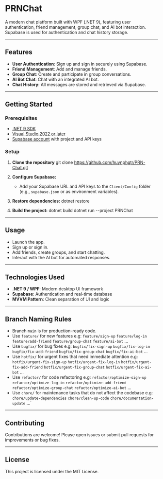 # PRNChat

A modern chat platform built with WPF (.NET 9), featuring user authentication, friend management, group chat, and AI bot interaction. Supabase is used for authentication and chat history storage.

---

## Features

- **User Authentication**: Sign up and sign in securely using Supabase.
- **Friend Management**: Add and manage friends.
- **Group Chat**: Create and participate in group conversations.
- **AI Bot Chat**: Chat with an integrated AI bot.
- **Chat History**: All messages are stored and retrieved via Supabase.

---

## Getting Started

### Prerequisites

- [.NET 9 SDK](https://dotnet.microsoft.com/download)
- [Visual Studio 2022 or later](https://visualstudio.microsoft.com/)
- [Supabase account](https://supabase.com/) with project and API keys

### Setup

1. **Clone the repository**
   git clone https://github.com/huynphgtr/PRN-Chat.git

2. **Configure Supabase:**
   - Add your Supabase URL and API keys to the `Client/Config` folder (e.g., `supabase.json` or as environment variables).

3. **Restore dependencies:**
   dotnet restore

4. **Build the project:**
    dotnet build
    dotnet run --project PRNChat

---

## Usage

- Launch the app.
- Sign up or sign in.
- Add friends, create groups, and start chatting.
- Interact with the AI bot for automated responses.

---

## Technologies Used

- **.NET 9 / WPF**: Modern desktop UI framework
- **Supabase**: Authentication and real-time database
- **MVVM Pattern**: Clean separation of UI and logic

---

## Branch Naming Rules
- Branch `main` is for production-ready code.
- Use `feature/` for new features 
  e.g: 
  `feature/sign-up`
  `feature/log-in`
  `feature/add-friend`
  `feature/group-chat`
  `feature/ai-bot`
   ...
- Use `bugfix/` for bug fixes 
  e.g: 
  `bugfix/fix-sign-up`
  `bugfix/fix-log-in`
  `bugfix/fix-add-friend`
  `bugfix/fix-group-chat`
  `bugfix/fix-ai-bot`
   ...
- Use `hotfix/` for urgent fixes that need immediate attention
  e.g: 
  `hotfix/urgent-fix-sign-up`
  `hotfix/urgent-fix-log-in`
  `hotfix/urgent-fix-add-friend`
  `hotfix/urgent-fix-group-chat`
  `hotfix/urgent-fix-ai-bot`
   ...
- Use `refactor/` for code refactoring 
  e.g: 
  `refactor/optimize-sign-up`
  `refactor/optimize-log-in`
  `refactor/optimize-add-friend`
  `refactor/optimize-group-chat`
  `refactor/optimize-ai-bot`
   ...
- Use `chore/` for maintenance tasks that do not affect the codebase
  e.g: 
  `chore/update-dependencies`
  `chore/clean-up-code`
  `chore/documentation-update`
   ...`

---

## Contributing

Contributions are welcome! Please open issues or submit pull requests for improvements or bug fixes.

---

## License

This project is licensed under the MIT License.



    
